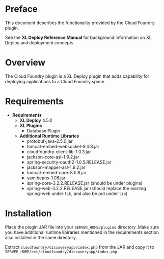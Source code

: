 # Preface #

This document describes the functionality provided by the Cloud Foundry plugin.

See the **XL Deploy Reference Manual** for background information on XL Deploy and deployment concepts.

# Overview #

The Cloud Foundry plugin is a XL Deploy plugin that adds capability for deploying applications to a Cloud Foundry space.

# Requirements #

* **Requirements**
	* **XL Deploy** 4.5.0
	* **XL Plugins**
		* Database Plugin
	* **Additional Runtime Libraries**
		* protobuf-java-2.5.0.jar
		* tomcat-embed-websocket-8.0.8.jar
		* cloudfoundry-client-lib-1.0.3.jar
		* jackson-core-asl-1.9.2.jar
		* spring-security-oauth2-1.0.5.RELEASE.jar       
		* jackson-mapper-asl-1.9.2.jar
		* tomcat-embed-core-8.0.8.jar
	    * yamlbeans-1.06.jar
	    * spring-core-3.2.2.RELEASE.jar (should be under plugins)
	    * spring-web-3.2.2.RELEASE.jar (should replace the existing spring-web under `lib`, and also be put under `lib`)

# Installation #

Place the plugin JAR file into your `SERVER_HOME/plugins` directory.   Make sure you have additional runtime libiraries mentioned in the requirements section also installed in the same directory.

Extract `cloudfoundry/discoveryapp/index.php` from the JAR and copy it to `SERVER_HOME/ext/cloudfoundry/discoveryapp/index.php`

